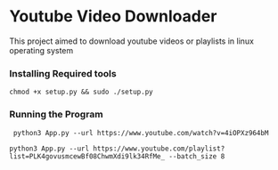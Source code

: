 # Youtube Video Downloader

This project aimed to download youtube videos or playlists in linux operating system

### Installing Required tools

``` chmod +x setup.py && sudo ./setup.py ```

### Running the Program

``` python3 App.py --url https://www.youtube.com/watch?v=4iOPXz964bM```


``` python3 App.py --url https://www.youtube.com/playlist?list=PLK4govusmcewBf08ChwmXdi9lk34RfMe_ --batch_size 8 ```
